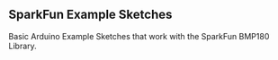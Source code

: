 SparkFun Example Sketches
---------------------------


Basic Arduino Example Sketches that work with the SparkFun BMP180 Library.

